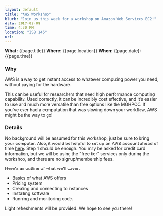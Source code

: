 ```yaml
---
layout: default
title: "AWS Workshop"
blurb: "Join us this week for a workshop on Amazon Web Services EC2!"
date: 2017-03-08
time: 4:30 PM
location: "ISB 145"
url:
---
```


**What:** {{page.title}}
**Where:** {{page.location}}
**When:** {{page.date}} {{page.time}}



### Why
AWS is a way to get instant access to whatever computing power you need, without paying for the hardware. 

This can be useful for researchers that need high performance computing capability. 
Used correctly, it can be incredibly cost effective, and it's easier to use and much more versatile than free options like the MGHPCC. 
If you've ever had a computation that was slowing down your workflow, AWS might be the way to go!

### Details:

No background will be assumed for this workshop, just be sure to bring your computer. 
Also, it would be helpful to set up an AWS account ahead of time [here](http://docs.aws.amazon.com/AWSEC2/latest/UserGuide/get-set-up-for-amazon-ec2.html?utm_source=GRiD&utm_campaign=e80acf10c9-EMAIL_CAMPAIGN_2017_03_05&utm_medium=email&utm_term=0_faabe00dc6-e80acf10c9-368572485). 
Step 1 should be enough. 
You may be asked for credit card information, but we will be using the "free tier" services only during the workshop, and there are no signup/membership fees.

Here's an outline of what we'll cover:

* Basics of what AWS offers
* Pricing system
* Creating and connecting to instances
* Installing software
* Running and monitoring code. 

Light refreshments will be provided. We hope to see you there!
